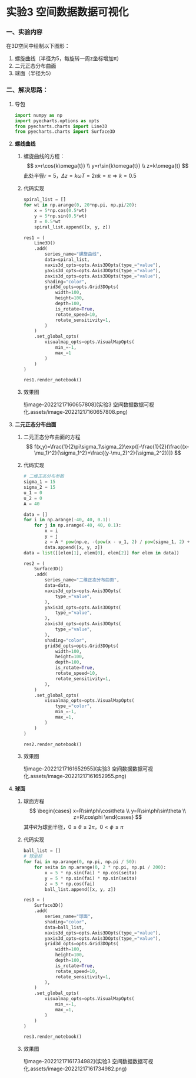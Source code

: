 # 实验3 空间数据数据可视化

### 一、实验内容

在3D空间中绘制以下图形：

1. 螺旋曲线（半径为5，每旋转一周z坐标增加π）
2. 二元正态分布曲面
3. 球面（半径为5）

### 二、解决思路：

1. 导包

    ``` python
    import numpy as np
    import pyecharts.options as opts
    from pyecharts.charts import Line3D
    from pyecharts.charts import Surface3D
    ```

2. **螺线曲线**
    1. 螺旋曲线的方程：
        $$
        x=r\cos{k\omega{t}} \\
        y=r\sin{k\omega{t}} \\
        z=k\omega{t}
        $$
        此处半径$r=5$，$\Delta{z}=k\omega{T}=2\pi{k}=\pi \Rightarrow k=0.5$

    2. 代码实现

        ``` python
        spiral_list = []
        for wt in np.arange(0, 20*np.pi, np.pi/20):
            x = 5*np.cos(0.5*wt)
            y = 5*np.sin(0.5*wt)
            z = 0.5*wt
            spiral_list.append([x, y, z])
        
        res1 = (
            Line3D()
            .add(
                series_name="螺旋曲线",
                data=spiral_list,
                xaxis3d_opts=opts.Axis3DOpts(type_="value"),
                yaxis3d_opts=opts.Axis3DOpts(type_="value"),
                zaxis3d_opts=opts.Axis3DOpts(type_="value"),
                shading="color",
                grid3d_opts=opts.Grid3DOpts(
                    width=100,
                    height=100,
                    depth=100,
                    is_rotate=True,
                    rotate_speed=10,
                    rotate_sensitivity=1,
                )
            )
            .set_global_opts(
                visualmap_opts=opts.VisualMapOpts(
                    min_=-1,
                    max_=1
                )
            )
        )
        
        res1.render_notebook()
        
        ```

    3. 效果图

        ![image-20221217160657808](实验3 空间数据数据可视化.assets/image-20221217160657808.png)


3. **二元正态分布曲面**

    1. 二元正态分布曲面的方程
        $$
        f(x,y)=\frac{1}{2\pi\sigma_1\sigma_2}\exp{[-\frac{1}{2}(\frac{(x-\mu_1)^2}{\sigma_1^2}+\frac{(y-\mu_2)^2}{\sigma_2^2})]}
        $$
        

    2. 代码实现

        ``` python
        # 二维正态分布参数
        sigma_1 = 15
        sigma_2 = 15
        u_1 = 0
        u_2 = 0
        A = 40
        
        data = []
        for i in np.arange(-40, 40, 0.1):
            for j in np.arange(-40, 40, 0.1):
                x = i
                y = j
                z = A * pow(np.e, -(pow(x - u_1, 2) / pow(sigma_1, 2) + pow(y - u_2, 2) / pow(sigma_2, 2)) / 2.0)
                data.append([x, y, z])
        data = list([[elem[1], elem[0], elem[2]] for elem in data])
        
        res2 = (
            Surface3D()
            .add(
                series_name="二维正态分布曲面",
                data=data,
                xaxis3d_opts=opts.Axis3DOpts(
                    type_="value",
                ),
                yaxis3d_opts=opts.Axis3DOpts(
                    type_="value",
                ),
                zaxis3d_opts=opts.Axis3DOpts(
                    type_="value",
                ),
                shading="color",
                grid3d_opts=opts.Grid3DOpts(
                    width=100,
                    height=100,
                    depth=100,
                    is_rotate=True,
                    rotate_speed=10,
                    rotate_sensitivity=1,
                ),
            )
            .set_global_opts(
                visualmap_opts=opts.VisualMapOpts(
                    type_="color",
                    min_=-1,
                    max_=1,
                )
            )
        )
        
        res2.render_notebook()
        
        ```

    3. 效果图

        ![image-20221217161652955](实验3 空间数据数据可视化.assets/image-20221217161652955.png)

4. **球面**

    1. 球面方程
        $$
        \begin{cases}
        x=R\sin\phi\cos\theta \\
        y=R\sin\phi\sin\theta \\
        z=R\cos\phi
        \end{cases}
        $$
        其中$R$为球面半径，$0\le\theta\le2\pi$，$0\lt\phi\le\pi$

    2. 代码实现

        ``` python
        ball_list = []
        # 球坐标
        for fai in np.arange(0, np.pi, np.pi / 50):
            for seita in np.arange(0, 2 * np.pi, np.pi / 200):
                x = 5 * np.sin(fai) * np.cos(seita)
                y = 5 * np.sin(fai) * np.sin(seita)
                z = 5 * np.cos(fai)
                ball_list.append([x, y, z])
        
        res3 = (
            Surface3D()
            .add(
                series_name="球面",
                shading="color",
                data=ball_list,
                xaxis3d_opts=opts.Axis3DOpts(type_="value"),
                yaxis3d_opts=opts.Axis3DOpts(type_="value"),
                grid3d_opts=opts.Grid3DOpts(
                    width=100,
                    height=100,
                    depth=100,
                    is_rotate=True,
                    rotate_speed=10,
                    rotate_sensitivity=1,
                ),
            )
            .set_global_opts(
                visualmap_opts=opts.VisualMapOpts(
                    min_=-1,
                    max_=1,
                )
            )
        )
        
        res3.render_notebook()
        
        ```

    3. 效果图

        ![image-20221217161734982](实验3 空间数据数据可视化.assets/image-20221217161734982.png)